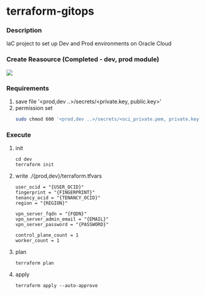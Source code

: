 # terraform-gitops

### Description
IaC project to set up Dev and Prod environments on Oracle Cloud

### Create Reasource (Completed - dev, prod module)

<image src="./images/image.png">


### Requirements

1. save file '<prod,dev ..>/secrets/<private.key, public.key>'
2. permission set 
   ```bash
   sudo chmod 600 '<prod,dev ..>/secrets/<oci_private.pem, private.key, public.key>'
   ```
### Execute
1. init
   ```shell
   cd dev
   terraform init
   ```
2. write ./{prod,dev}/terraform.tfvars
   ```text
   user_ocid = "{USER_OCID}"
   fingerprint = "{FINGERPRINT}"
   tenancy_ocid = "{TENANCY_OCID}"
   region = "{REGION}"
   
   vpn_server_fqdn = "{FQDN}"
   vpn_server_admin_email = "{EMAIL}"
   vpn_server_password = "{PASSWORD}"
   
   control_plane_count = 1
   worker_count = 1
   ```
3. plan
   ```shell
   terraform plan
   ```
4. apply
   ```shell
   terraform apply --auto-approve
   ```